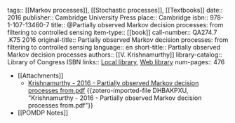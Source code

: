 tags:: [[Markov processes]], [[Stochastic processes]], [[Textbooks]]
date:: 2016
publisher:: Cambridge University Press
place:: Cambridge
isbn:: 978-1-107-13460-7
title:: @Partially observed Markov decision processes: from filtering to controlled sensing
item-type:: [[book]]
call-number:: QA274.7 .K75 2016
original-title:: Partially observed Markov decision processes: from filtering to controlled sensing
language:: en
short-title:: Partially observed Markov decision processes
authors:: [[V. Krishnamurthy]]
library-catalog:: Library of Congress ISBN
links:: [Local library](zotero://select/library/items/I2D37AAY), [Web library](https://www.zotero.org/users/7448055/items/I2D37AAY)
num-pages:: 476

- [[Attachments]]
	- [Krishnamurthy - 2016 - Partially observed Markov decision processes from.pdf](zotero://select/library/items/DHBAKPXU) {{zotero-imported-file DHBAKPXU, "Krishnamurthy - 2016 - Partially observed Markov decision processes from.pdf"}}
- [[POMDP Notes]]
